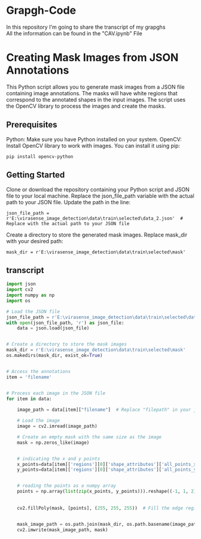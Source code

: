 # Grapgh-Code
In this repository I'm going to share the transcript of my grapghs
<br> All the information can be found in the "CAV.ipynb" File


# Creating Mask Images from JSON Annotations

This Python script allows you to generate mask images from a JSON file containing image annotations. The masks will have white regions that correspond to the annotated shapes in the input images. The script uses the OpenCV library to process the images and create the masks.

## Prerequisites

Python: Make sure you have Python installed on your system.
OpenCV: Install OpenCV library to work with images. You can install it using pip:
```
pip install opencv-python
```
## Getting Started

Clone or download the repository containing your Python script and JSON file to your local machine.
Replace the json_file_path variable with the actual path to your JSON file. Update the path in the line:

```
json_file_path = r'E:\virasense_image_detection\data\train\selected\data_2.json'  # Replace with the actual path to your JSON file
```
Create a directory to store the generated mask images. Replace mask_dir with your desired path:
```
mask_dir = r'E:\virasense_image_detection\data\train\selected\mask'
```
## transcript
```python
import json
import cv2
import numpy as np
import os

# Load the JSON file
json_file_path = r'E:\virasense_image_detection\data\train\selected\data_2.json'  # Replace with the actual path to your JSON file
with open(json_file_path, 'r') as json_file:
    data = json.load(json_file)


# Create a directory to store the mask images
mask_dir = r'E:\virasense_image_detection\data\train\selected\mask'
os.makedirs(mask_dir, exist_ok=True)


# Access the annotations
item = 'filename'  


# Process each image in the JSON file
for item in data:
    
    image_path = data[item]["filename"]  # Replace "filepath" in your json file

    # Load the image
    image = cv2.imread(image_path)

    # Create an empty mask with the same size as the image
    mask = np.zeros_like(image)


    # indicating the x and y points
    x_points=data[item]['regions'][0]['shape_attributes']['all_points_x']
    y_points=data[item]['regions'][0]['shape_attributes']['all_points_y']


    # reading the points as a numpy array
    points = np.array(list(zip(x_points, y_points))).reshape((-1, 1, 2)).astype(np.int32)
        
    
    cv2.fillPoly(mask, [points], (255, 255, 255))  # Fill the edge region with white


    mask_image_path = os.path.join(mask_dir, os.path.basename(image_path).replace('.jpg', '_mask.jpg'))
    cv2.imwrite(mask_image_path, mask)
```
